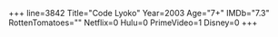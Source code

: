 +++
line=3842
Title="Code Lyoko"
Year=2003
Age="7+"
IMDb="7.3"
RottenTomatoes=""
Netflix=0
Hulu=0
PrimeVideo=1
Disney=0
+++

